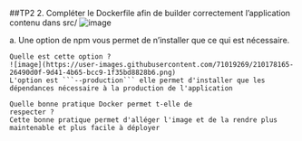##TP2
2. Compléter le Dockerfile afin de builder correctement l’application contenu dans src/
![image](https://user-images.githubusercontent.com/71019269/210178147-066b7900-deb5-4668-a303-b4b24ce59436.png)

  a. Une option de npm vous permet de n’installer que ce qui est nécessaire.
  
    Quelle est cette option ?
    ![image](https://user-images.githubusercontent.com/71019269/210178165-26490d0f-9d41-4b65-bcc9-1f35bd8828b6.png)
    L'option est ```--production``` elle permet d'installer que les dépendances nécessaire à la production de l'application
    
    Quelle bonne pratique Docker permet t-elle de
    respecter ?
    Cette bonne pratique permet d'alléger l'image et de la rendre plus maintenable et plus facile à déployer
